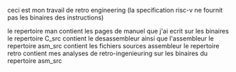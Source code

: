 ceci est mon travail de retro engineering (la specification risc-v ne fournit pas les binaires des instructions)

le repertoire man contient les pages de manuel que j'ai ecrit sur les binaires
le repertoire C_src contient le desassembleur ainsi que l'assembleur
le repertoire asm_src contient les fichiers sources assembleur
le repertoire retro contient mes analyses de retro-ingenieuring sur les binaires du repertoire asm_src
